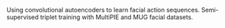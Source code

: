 Using convolutional autoencoders to learn facial action sequences. Semi-supervised triplet training with MultiPIE and MUG facial datasets.
